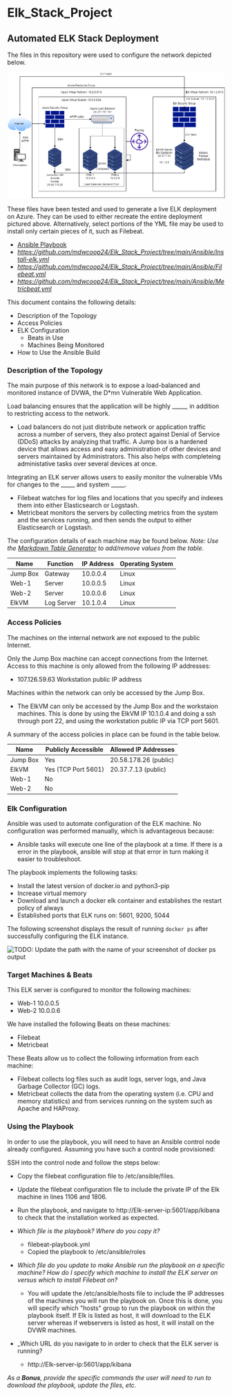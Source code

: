 # Elk_Stack_Project
## Automated ELK Stack Deployment

The files in this repository were used to configure the network depicted below.

![alt text](https://github.com/mdwcoop24/Elk_Stack_Project/blob/main/Diagrams/Azure-VN.png "Azure Virtual Network")

These files have been tested and used to generate a live ELK deployment on Azure. They can be used to either recreate the entire deployment pictured above. Alternatively, select portions of the YML file may be used to install only certain pieces of it, such as Filebeat.

  - [Ansible Playbook](https://github.com/mdwcoop24/Elk_Stack_Project/tree/main/Ansible/Pentest.yml)
  - _https://github.com/mdwcoop24/Elk_Stack_Project/tree/main/Ansible/Install-elk.yml_
  - _https://github.com/mdwcoop24/Elk_Stack_Project/tree/main/Ansible/Filebeat.yml_
  - _https://github.com/mdwcoop24/Elk_Stack_Project/tree/main/Ansible/Metricbeat.yml_

This document contains the following details:
- Description of the Topology
- Access Policies
- ELK Configuration
  - Beats in Use
  - Machines Being Monitored
- How to Use the Ansible Build


### Description of the Topology

The main purpose of this network is to expose a load-balanced and monitored instance of DVWA, the D*mn Vulnerable Web Application.

Load balancing ensures that the application will be highly _____, in addition to restricting access to the network.
- Load balancers do not just distribute network or application traffic across a number of servers, they also protect against Denial of Service (DDoS) attacks by analyzing that traffic. A Jump box is a hardened device that allows access and easy administration of other devices and servers maintained by Administrators. This also helps with completeing administative tasks over several devices at once.

Integrating an ELK server allows users to easily monitor the vulnerable VMs for changes to the _____ and system _____.
- Filebeat watches for log files and locations that you specify and indexes them into either Elasticsearch or Logstash.
- Metricbeat monitors the servers by collecting metrics from the system and the services running, and then sends the output to either Elasticsearch or Logstash. 

The configuration details of each machine may be found below.
_Note: Use the [Markdown Table Generator](http://www.tablesgenerator.com/markdown_tables) to add/remove values from the table_.

| Name     | Function | IP Address | Operating System |
|----------|----------|------------|------------------|
| Jump Box | Gateway  | 10.0.0.4   | Linux            |
| Web-1    | Server   | 10.0.0.5   | Linux            |
| Web-2    | Server   | 10.0.0.6   | Linux            |
| ElkVM    |Log Server| 10.1.0.4   | Linux            |

### Access Policies

The machines on the internal network are not exposed to the public Internet. 

Only the Jump Box machine can accept connections from the Internet. Access to this machine is only allowed from the following IP addresses:
- 107.126.59.63 Workstation public IP address

Machines within the network can only be accessed by the Jump Box.
- The ElkVM can only be accessed by the Jump Box and the workstaion machines. This is done by using the ElkVM IP 10.1.0.4 and doing a ssh through port 22, and using the workstation public IP via TCP port 5601.

A summary of the access policies in place can be found in the table below.

| Name     | Publicly Accessible | Allowed IP Addresses |
|----------|---------------------|----------------------|
| Jump Box | Yes                 | 20.58.178.26 (public)|
| ElkVM    | Yes (TCP Port 5601) | 20.37.7.13   (public)|
| Web-1    | No                  |                      |
| Web-2    | No                  |                      |

### Elk Configuration

Ansible was used to automate configuration of the ELK machine. No configuration was performed manually, which is advantageous because:
- Ansible tasks will execute one line of the playbook at a time. If there is a error in the playbook, ansible will stop at that error in turn making it easier to troubleshoot. 

The playbook implements the following tasks:
- Install the latest version of docker.io and python3-pip
- Increase virtual memory
- Download and launch a docker elk container and establishes the restart policy of always
- Established ports that ELK runs on: 5601, 9200, 5044

The following screenshot displays the result of running `docker ps` after successfully configuring the ELK instance.

![TODO: Update the path with the name of your screenshot of docker ps output](Images/docker_ps_output.png)

### Target Machines & Beats
This ELK server is configured to monitor the following machines:
- Web-1 10.0.0.5
- Web-2 10.0.0.6

We have installed the following Beats on these machines:
- Filebeat
- Metricbeat

These Beats allow us to collect the following information from each machine:
- Filebeat collects log files such as audit logs, server logs, and Java Garbage Collector (GC) logs. 
- Metricbeat collects the data from the operating system (i.e. CPU and memory statistics) and from services running on the system such as Apache and HAProxy.

### Using the Playbook
In order to use the playbook, you will need to have an Ansible control node already configured. Assuming you have such a control node provisioned: 

SSH into the control node and follow the steps below:
- Copy the filebeat configuration file to /etc/ansible/files.
- Update the filebeat configuration file to include the private IP of the Elk machine in lines 1106 and 1806.
- Run the playbook, and navigate to http://Elk-server-ip:5601/app/kibana to check that the installation worked as expected.

- _Which file is the playbook? Where do you copy it?_
  - filebeat-playbook.yml 
  - Copied the playbook to /etc/ansible/roles

- _Which file do you update to make Ansible run the playbook on a specific machine? How do I specify which machine to install the ELK server on versus which to install Filebeat on?_
  - You will update the /etc/ansible/hosts file to include the IP addresses of the machines you will run the playbook on.   Once this is done, you will specify which "hosts" group to run the playbook on within the playbook itself. If Elk is listed as host, it will download to the ELK server whereas if webservers is listed as host, it will install on the DVWR machines.  

- _Which URL do you navigate to in order to check that the ELK server is running?
  - http://Elk-server-ip:5601/app/kibana

_As a **Bonus**, provide the specific commands the user will need to run to download the playbook, update the files, etc._
